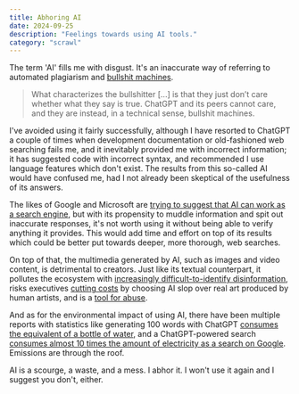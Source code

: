 ```yaml
---
title: Abhoring AI
date: 2024-09-25
description: "Feelings towards using AI tools."
category: "scrawl"
---
```


The term 'AI' fills me with disgust. It's an inaccurate way of referring to automated plagiarism and [bullshit machines](https://www.scientificamerican.com/article/chatgpt-isnt-hallucinating-its-bullshitting/).

> What characterizes the bullshitter [...] is that they just don’t care whether what they say is true. ChatGPT and its peers cannot care, and they are instead, in a technical sense, bullshit machines.

I've avoided using it fairly successfully, although I have resorted to ChatGPT a couple of times when development documentation or old-fashioned web searching fails me, and it inevitably provided me with incorrect information; it has suggested code with incorrect syntax, and recommended I use language features which don't exist. The results from this so-called AI would have confused me, had I not already been skeptical of the usefulness of its answers.

The likes of Google and Microsoft are [trying to suggest that AI can work as a search engine](https://www.theverge.com/2023/2/9/23592647/ai-search-bing-bard-chatgpt-microsoft-google-problems-challenges), but with its propensity to muddle information and spit out inaccurate responses, it's not worth using it without being able to verify anything it provides. This would add time and effort on top of its results which could be better put towards deeper, more thorough, web searches. 

On top of that, the multimedia generated by AI, such as images and video content, is detrimental to creators. Just like its textual counterpart, it pollutes the ecosystem with [increasingly difficult-to-identify disinformation](https://www.technologyreview.com/2023/10/04/1080801/generative-ai-boosting-disinformation-and-propaganda-freedom-house/), risks executives [cutting costs](https://www.businessinsider.com/ai-taking-jobs-fears-artists-say-already-happening-2023-10) by choosing AI slop over real art produced by human artists, and is a [tool for abuse](https://www.404media.co/1-in-10-minors-say-their-friends-use-ai-to-generate-nudes-of-other-kids-survey-finds/).

And as for the environmental impact of using AI, there have been multiple reports with statistics like generating 100 words with ChatGPT [consumes the equivalent of a bottle of water](https://www.washingtonpost.com/technology/2024/09/18/energy-ai-use-electricity-water-data-centers/), and a ChatGPT-powered search [consumes almost 10 times the amount of electricity as a search on Google](https://www.washingtonpost.com/business/2024/06/21/artificial-intelligence-nuclear-fusion-climate/). Emissions are through the roof.

AI is a scourge, a waste, and a mess. I abhor it. I won't use it again and I suggest you don't, either.
